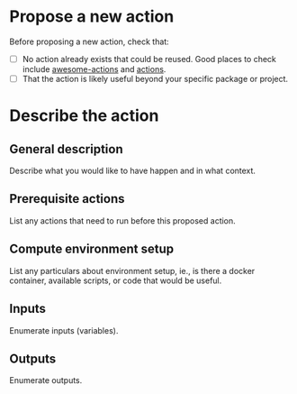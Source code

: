 # Propose a new action

Before proposing a new action, check that:

- [ ] No action already exists that could be reused. Good 
      places to check include [awesome-actions](https://github.com/sdras/awesome-actions)
	  and [actions](https://github.com/actions).
- [ ] That the action is likely useful beyond your specific
      package or project.
	  
# Describe the action

## General description

Describe what you would like to have happen and in what context.

## Prerequisite actions

List any actions that need to run before this proposed action.

## Compute environment setup

List any particulars about environment setup, ie., is there a 
docker container, available scripts, or code that would be useful.

## Inputs

Enumerate inputs (variables).

## Outputs

Enumerate outputs.

